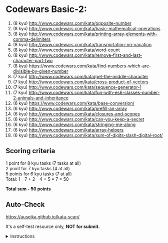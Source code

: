 # Codewars Basic-2:

1.  (8 kyu) http://www.codewars.com/kata/opposite-number
2.  (8 kyu) http://www.codewars.com/kata/basic-mathematical-operations
3.  (8 kyu) http://www.codewars.com/kata/printing-array-elements-with-comma-delimiters
4.  (8 kyu) http://www.codewars.com/kata/transportation-on-vacation
5.  (8 kyu) http://www.codewars.com/kata/word-count
6.  (8 kyu) http://www.codewars.com/kata/remove-first-and-last-character-part-two
7.  (8 kyu) https://www.codewars.com/kata/find-numbers-which-are-divisible-by-given-number
8.  (7 kyu) http://www.codewars.com/kata/get-the-middle-character
9.  (7 kyu) http://www.codewars.com/kata/cross-product-of-vectors
10. (7 kyu) http://www.codewars.com/kata/sequence-generator-1
11. (7 kyu) http://www.codewars.com/kata/fun-with-es6-classes-number-2-animals-and-inheritance
12. (6 kyu) https://www.codewars.com/kata/base-conversion/
13. (6 kyu) http://www.codewars.com/kata/prefill-an-array
14. (6 kyu) http://www.codewars.com/kata/closures-and-scopes
15. (6 kyu) http://www.codewars.com/kata/can-you-keep-a-secret
16. (6 kyu) http://www.codewars.com/kata/stringing-me-along
17. (6 kyu) http://www.codewars.com/kata/array-helpers
18. (6 kyu) http://www.codewars.com/kata/sum-of-digits-slash-digital-root/

## Scoring criteria

1 point for 8 kyu tasks (7 tasks at all)  
 2 point for 7 kyu tasks (4 at all)  
 5 points for 6 kyu tasks (7 at all)  
 Total: 1 _ 7 + 2 _ 4 + 5 \* 7 = 50

**Total sum - 50 points**

## Auto-Check

https://auseika.github.io/kata-scan/

It's a self-test resource only, **NOT for submit.**

<details><summary>Instructions</summary>
<p>

1. Insert the list below into cata scan input.

<pre>
http://www.codewars.com/kata/opposite-number
http://www.codewars.com/kata/basic-mathematical-operations
http://www.codewars.com/kata/printing-array-elements-with-comma-delimiters
http://www.codewars.com/kata/transportation-on-vacation
http://www.codewars.com/kata/word-count
http://www.codewars.com/kata/remove-first-and-last-character-part-two
https://www.codewars.com/kata/find-numbers-which-are-divisible-by-given-number
http://www.codewars.com/kata/get-the-middle-character
http://www.codewars.com/kata/cross-product-of-vectors
http://www.codewars.com/kata/sequence-generator-1
http://www.codewars.com/kata/fun-with-es6-classes-number-2-animals-and-inheritance 
https://www.codewars.com/kata/base-conversion/ 
http://www.codewars.com/kata/prefill-an-array
http://www.codewars.com/kata/closures-and-scopes 
http://www.codewars.com/kata/can-you-keep-a-secret
http://www.codewars.com/kata/stringing-me-along  
http://www.codewars.com/kata/array-helpers
http://www.codewars.com/kata/sum-of-digits-slash-digital-root/
username
</pre>

2. Change `username` to your one.

3. Click `CHECK` to see the result.
</p>
</details>
